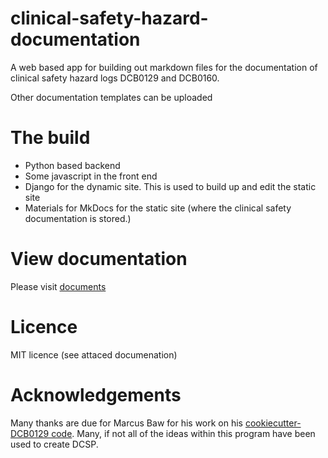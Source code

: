 # clinical-safety-hazard-documentation
A web based app for building out markdown files for the documentation of clinical safety hazard logs DCB0129 and DCB0160.

Other documentation templates can be uploaded

# The build
- Python based backend
- Some javascript in the front end
- Django for the dynamic site. This is used to build up and edit the static site
- Materials for MkDocs for the static site (where the clinical safety documentation is stored.)

# View documentation
Please visit [documents](https://digital-clinical-safety-alliance.github.io/digital-clinical-safety-platform/)

# Licence
MIT licence (see attaced documenation)

# Acknowledgements
Many thanks are due for Marcus Baw for his work on his [cookiecutter-DCB0129 code](https://github.com/bawmedical/cookiecutter-dcb0129). Many, if not all of the ideas within this program have been used to create DCSP.